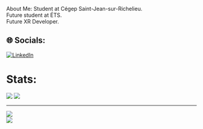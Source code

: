 About Me:
Student at Cégep Saint-Jean-sur-Richelieu.<br>Future student at ÉTS.<br>Future XR Developer.


## 🌐 Socials:
[![LinkedIn](https://img.shields.io/badge/LinkedIn-%230077B5.svg?logo=linkedin&logoColor=white)](https://linkedin.com/in/www.linkedin.com/in/charlo-faucher) 

# Stats:
![](https://github-readme-stats.vercel.app/api/top-langs/?username=charlo-faucher&theme=monokai&hide_border=true&include_all_commits=false&count_private=false&layout=compact)
![](https://github-contributor-stats.vercel.app/api?username=charlo-faucher&limit=5&theme=dark&combine_all_yearly_contributions=true)

---
![](https://github-readme-streak-stats.herokuapp.com/?user=charlo-faucher&theme=monokai&hide_border=true)<br/>
[![](https://visitcount.itsvg.in/api?id=charlo-faucher&icon=0&color=4)](https://visitcount.itsvg.in)
